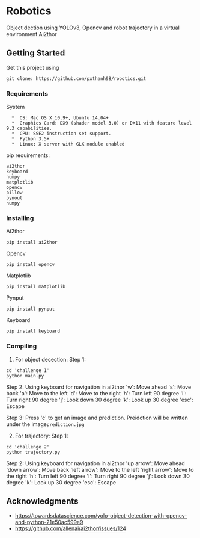 # Robotics

Object dection using YOLOv3, Opencv and robot trajectory  in a virtual environment Ai2thor

## Getting Started

Get this project using 
```
git clone: https://github.com/pxthanh98/robotics.git
```
### Requirements
System
```
  *  OS: Mac OS X 10.9+, Ubuntu 14.04+
  *  Graphics Card: DX9 (shader model 3.0) or DX11 with feature level 9.3 capabilities.
  *  CPU: SSE2 instruction set support.
  *  Python 3.5+
  *  Linux: X server with GLX module enabled
```

pip requirements:
```
ai2thor
keyboard
numpy
matplotlib
opencv
pillow
pynout
numpy
```

### Installing

Ai2thor
```
pip install ai2thor
```
Opencv
```
pip install opencv
```
Matplotlib
```
pip install matplotlib
```
Pynput
```
pip install pynput
```
Keyboard
```
pip install keyboard
```

### Compiling
1) For object decection:
Step 1:
```
cd 'challenge 1'
python main.py
```
Step 2:
Using keyboard for navigation in ai2thor
 'w': Move ahead
 's': Move back
 'a': Move to the left
 'd': Move to the right
 'h': Turn left 90 degree
 'l': Turn right 90 degree
 'j': Look down 30 degree
 'k': Look up 30 degree
 'esc': Escape

Step 3:
Press 'c' to get an image and prediction. Preidction will be written under the image```prediction.jpg```

2) For trajectory:
Step 1:
```
cd 'challenge 2'
python trajectory.py
```
Step 2:
Using keyboard for navigation in ai2thor
'up arrow': Move ahead
'down arrow': Move back
'left arrow': Move to the left
'right arrow': Move to the right
'h': Turn left 90 degree
'l': Turn right 90 degree
'j': Look down 30 degree
'k': Look up 30 degree
'esc': Escape

## Acknowledgments

* https://towardsdatascience.com/yolo-object-detection-with-opencv-and-python-21e50ac599e9
* https://github.com/allenai/ai2thor/issues/124


